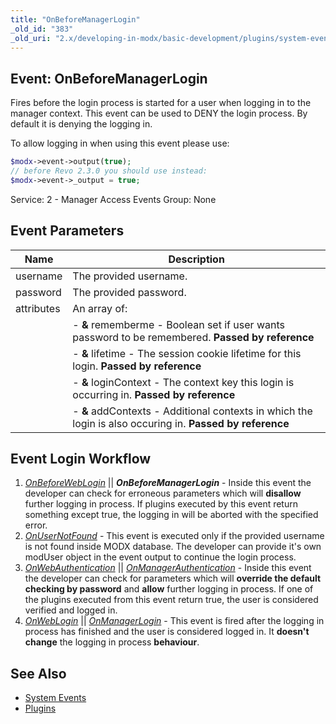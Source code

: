 ```yaml
---
title: "OnBeforeManagerLogin"
_old_id: "383"
_old_uri: "2.x/developing-in-modx/basic-development/plugins/system-events/onbeforemanagerlogin"
---
```


## Event: OnBeforeManagerLogin

Fires before the login process is started for a user when logging in to the manager context. This event can be used to DENY the login process. By default it is denying the logging in.

To allow logging in when using this event please use:

``` php
$modx->event->output(true);
// before Revo 2.3.0 you should use instead:
$modx->event->_output = true;
```

Service: 2 - Manager Access Events
Group: None

## Event Parameters

| Name       | Description                                                                                               |
| ---------- | --------------------------------------------------------------------------------------------------------- |
| username   | The provided username.                                                                                    |
| password   | The provided password.                                                                                    |
| attributes | An array of:                                                                                              |
|            | - **&** rememberme - Boolean set if user wants password to be remembered. **Passed by reference**         |
|            | - **&** lifetime - The session cookie lifetime for this login. **Passed by reference**                    |
|            | - **&** loginContext - The context key this login is occurring in. **Passed by reference**                |
|            | - **&** addContexts - Additional contexts in which the login is also occuring in. **Passed by reference** |

## Event Login Workflow

1. _[_OnBeforeWebLogin_](extending-modx/plugins/system-events/onbeforeweblogin)_ || **_OnBeforeManagerLogin_** - Inside this event the developer can check for erroneous parameters which will **disallow** further logging in process. If plugins executed by this event return something except true, the logging in will be aborted with the specified error.
2. _[OnUserNotFound](extending-modx/plugins/system-events/onusernotfound)_ - This event is executed only if the provided username is not found inside MODX database. The developer can provide it's own modUser object in the event output to continue the login process.
3. _[OnWebAuthentication](extending-modx/plugins/system-events/onwebauthentication)_ || _[OnManagerAuthentication](extending-modx/plugins/system-events/onmanagerauthentication)_ - Inside this event the developer can check for parameters which will **override the default checking by password** and **allow** further logging in process. If one of the plugins executed from this event return true, the user is considered verified and logged in.
4. _[OnWebLogin](http://rtfm.modx.com/display/revolution20/OnWebLogin)_ || _[OnManagerLogin](extending-modx/plugins/system-events/onmanagerlogin)_ - This event is fired after the logging in process has finished and the user is considered logged in. It **doesn't change** the logging in process **behaviour**.

## See Also

- [System Events](extending-modx/plugins/system-events "System Events")
- [Plugins](extending-modx/plugins "Plugins")
